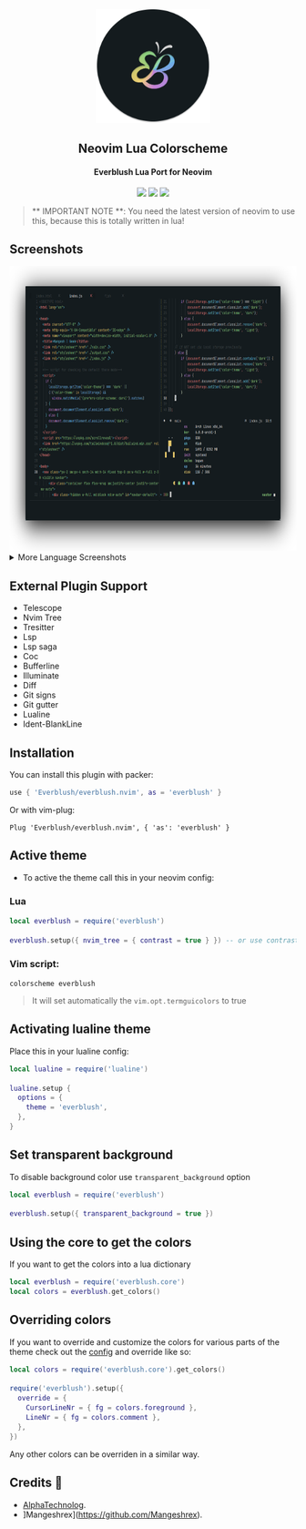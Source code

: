 <div align="center">
<img src="https://raw.githubusercontent.com/Everblush/assets/main/logo.png" height="200px" width="200px">
</div> 

<h2 align="center">Neovim Lua Colorscheme</h2>
<p>
<h4 align="center" <i>Everblush Lua Port for Neovim</i></h4>
</p>

 <p align="center">
<img src="https://img.shields.io/github/stars/Everblush/everblush.nvim?color=e5c76b&labelColor=22292b&style=for-the-badge">
<img src="https://img.shields.io/static/v1?label=license&message=MIT&color=8ccf7e&labelColor=22292b&style=for-the-badge">
<img src="https://img.shields.io/github/forks/Everblush/everblush.nvim?color=e74c4c&labelColor=1b2224&style=for-the-badge">
</p>


> ** IMPORTANT NOTE **: You need the latest version of neovim to use this, because this is totally written in lua!

## Screenshots
<div align="center">
<img width="700px" height="500px" src="https://github.com/Everblush/assets/blob/main/nvim/nvim-output.png"> 
</div> 

<details>
<summary>More Language Screenshots</summary>
### Bash
<img align="center" width="700px" height="500px" src="https://github.com/Everblush/assets/blob/main/nvim/nvim-shell.png?raw=true"> 
<br>

### Rust 
<img align="center" width="700px" height="500px" src="https://github.com/Everblush/assets/blob/main/nvim/nvim-rust.png?raw=true">
<br> 

### Go 
<img align="center" width="700px" height="500px" src="https://github.com/Everblush/assets/blob/main/nvim/nvim-go.png?raw=true">
<br> 

### css
<img  align="center" width="700px" height="500px" src="https://github.com/Everblush/assets/blob/main/nvim/nvim-css.png?raw=true">
<br> 

</details>

## External Plugin Support

- Telescope
- Nvim Tree
- Tresitter
- Lsp
- Lsp saga
- Coc
- Bufferline
- Illuminate
- Diff
- Git signs
- Git gutter
- Lualine
- Ident-BlankLine

## Installation

You can install this plugin with packer:

```lua
use { 'Everblush/everblush.nvim', as = 'everblush' }
```

Or with vim-plug:

```vim
Plug 'Everblush/everblush.nvim', { 'as': 'everblush' }
```

## Active theme

- To active the theme call this in your neovim config:

### Lua 
```lua
local everblush = require('everblush')

everblush.setup({ nvim_tree = { contrast = true } }) -- or use contrast = false to not apply contrast
```

### Vim script:

```vim
colorscheme everblush
```

> It will set automatically the `vim.opt.termguicolors` to true

## Activating lualine theme

Place this in your lualine config:

```lua
local lualine = require('lualine')

lualine.setup {
  options = {
    theme = 'everblush',
  },
}
```

## Set transparent background

To disable background color use `transparent_background` option

```lua
local everblush = require('everblush')

everblush.setup({ transparent_background = true })
```

## Using the core to get the colors

If you want to get the colors into a lua dictionary

```lua
local everblush = require('everblush.core')
local colors = everblush.get_colors()
```

## Overriding colors

If you want to override and customize the colors for various parts of the theme check out the [config](/lua/everblush/config.lua) and override like so:

```lua
local colors = require('everblush.core').get_colors()

require('everblush').setup({
  override = {
    CursorLineNr = { fg = colors.foreground },
    LineNr = { fg = colors.comment },
  },
})
```

Any other colors can be overriden in a similar way.

## Credits 💝
- [AlphaTechnolog](https://github.com/AlphaTechnolog).
- ]Mangeshrex](https://github.com/Mangeshrex).
